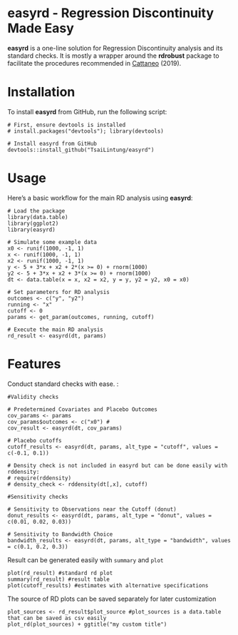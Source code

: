 # easyrd - Regression Discontinuity Made Easy

**easyrd** is a one-line solution for Regression Discontinuity analysis and its standard checks. It is mostly a wrapper around the **rdrobust** package to facilitate the procedures recommended in [Cattaneo](https://www.cambridge.org/core/elements/abs/practical-introduction-to-regression-discontinuity-designs/F04907129D5C1B823E3DB19C31CAB905) (2019).

# Installation

To install **easyrd** from GitHub, run the following script:

```
# First, ensure devtools is installed
# install.packages("devtools"); library(devtools)

# Install easyrd from GitHub
devtools::install_github("TsaiLintung/easyrd")
```

# Usage

Here’s a basic workflow for the main RD analysis using **easyrd**:

```
# Load the package
library(data.table)
library(ggplot2)
library(easyrd)

# Simulate some example data
x0 <- runif(1000, -1, 1)
x <- runif(1000, -1, 1)
x2 <- runif(1000, -1, 1)
y <- 5 + 3*x + x2 + 2*(x >= 0) + rnorm(1000)
y2 <- 5 + 3*x + x2 + 3*(x >= 0) + rnorm(1000)
dt <- data.table(x = x, x2 = x2, y = y, y2 = y2, x0 = x0)

# Set parameters for RD analysis
outcomes <- c("y", "y2")
running <- "x"
cutoff <- 0
params <- get_param(outcomes, running, cutoff)

# Execute the main RD analysis
rd_result <- easyrd(dt, params)
```

# Features

Conduct standard checks with ease. :

```
#Validity checks

# Predetermined Covariates and Placebo Outcomes
cov_params <- params
cov_params$outcomes <- c("x0") #
cov_result <- easyrd(dt, cov_params)

# Placebo cutoffs
cutoff_results <- easyrd(dt, params, alt_type = "cutoff", values = c(-0.1, 0.1))

# Density check is not included in easyrd but can be done easily with rddensity:
# require(rddensity)
# density_check <- rddensity(dt[,x], cutoff)

#Sensitivity checks

# Sensitivity to Observations near the Cutoff (donut)
donut_results <- easyrd(dt, params, alt_type = "donut", values = c(0.01, 0.02, 0.03))

# Sensitivity to Bandwidth Choice
bandwidth_results <- easyrd(dt, params, alt_type = "bandwidth", values = c(0.1, 0.2, 0.3))
```

Result can be generated easily with `summary` and `plot`

```
plot(rd_result) #standard rd plot
summary(rd_result) #result table
plot(cutoff_results) #estimates with alternative specifications
```

The source of RD plots can be saved separately for later customization

```
plot_sources <- rd_result$plot_source #plot_sources is a data.table that can be saved as csv easily
plot_rd(plot_sources) + ggtitle("my custom title")
```